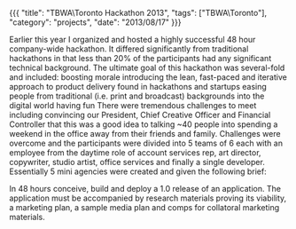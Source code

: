 ﻿{{{
  "title": "TBWA\\Toronto Hackathon 2013",
  "tags": ["TBWA\\Toronto"],
  "category": "projects",
  "date": "2013/08/17"
}}}

Earlier this year I organized and hosted a highly successful 48 hour company-wide hackathon. It differed significantly from traditional hackathons in that less than 20% of the participants had any significant technical background. The ultimate goal of this hackathon was several-fold and included:
boosting morale
introducing the lean, fast-paced and iterative approach to product delivery found in hackathons and startups
easing people from traditional (i.e. print and broadcast) backgrounds into the digital world
having fun
There were tremendous challenges to meet including convincing our President, Chief Creative Officer and Financial Controller that this was a good idea to talking ~40 people into spending a weekend in the office away from their friends and family. Challenges were overcome and the participants were divided into 5 teams of 6 each with an employee from the daytime role of account services rep, art director, copywriter, studio artist, office services and finally a single developer. Essentially 5 mini agencies were created and given the following brief:

In 48 hours conceive, build and deploy a 1.0 release of an application. The application must be accompanied by research materials proving its viability, a marketing plan, a sample media plan and comps for collatoral marketing materials. 